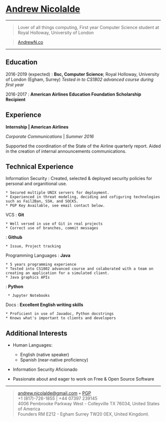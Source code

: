 [Andrew Nicolalde](https://andrewnicolalde.github.io/about/)
============

----

> Lover of all things computing, First year Computer Science student at Royal Holloway, University of London

> [AndrewN.co](http://andrewn.co/about/)

----

Education
---------

2016-2019 (expected)
:   **Bsc, Computer Science**; Royal Holloway, University of London (Egham, Surrey)
    *Tested in to CS1802 advanced course during first year*

2016-2017
:   **American Airlines Education Foundation Scholarship Recipient**

Experience
----------

**Internship | American Airlines**

*Corporate Communications* | *Summer 2016*

Supported the coordination of the State of the Airline quarterly report.
Aided in the creation of internal announcements communications.

Technical Experience
--------------------

Information Security
:   Created, selected & deployed security policies for personal and organitional use.

    * Secured multiple UNIX servers for deployment. 
    * Experienced in threat modeling, deciding and cofiguring technologies such as Fail2Ban, SSH, and SOCKS.
    * PGP Key Available, see email contact below.

VCS
:   **Git**

    * Well versed in use of Git in real projects
    * Correct use of branches, commit messages
    
:   **Github**
    
    * Issue, Project tracking

Programming Languages
:   **Java** 
    
    * 5 years programming experience
    * Tested into CS1802 advanced course and colaborated with a team on creating an application for a simulated client.
    * Java graphics APIs

:   **Python** 

     * Jupyter Notebooks
     
Docs
:   **Excellent English writing skills**
    
    * Proficient in use of Javadoc, Python docstrings
    * Knows what's important to clients and developers


Additional Interests
----------------------------------------

* Human Languages:

     * English (native speaker)
     * Spanish (near-native proficiency)

* Information Security Aficionado

* Passionate about and eager to work on Free & Open Source Software

----

> <andrew.nicolalde@gmail.com> • [PGP](https://pgp.mit.edu/pks/lookup?op=get&search=0xB53712A8C01E0060)\
> +1 (817)-726-1855 | +44 07397 239145\
> 4006 Pembrooke Parkway West - Colleyville TX 76034, United States of America\
> Founders RM E212 - Egham Surrey TW20 0EX, United Kingdom\
